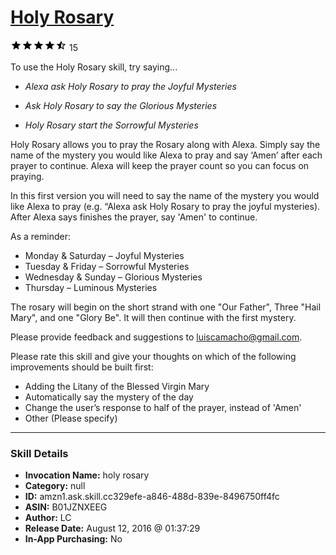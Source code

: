 # [Holy Rosary](http://alexa.amazon.com/#skills/amzn1.ask.skill.cc329efe-a846-488d-839e-8496750ff4fc)
![4.5 stars](../../images/ic_star_black_18dp_1x.png)![4.5 stars](../../images/ic_star_black_18dp_1x.png)![4.5 stars](../../images/ic_star_black_18dp_1x.png)![4.5 stars](../../images/ic_star_black_18dp_1x.png)![4.5 stars](../../images/ic_star_half_black_18dp_1x.png) 15

To use the Holy Rosary skill, try saying...

* *Alexa ask Holy Rosary to pray the Joyful Mysteries*

* *Ask Holy Rosary to say the Glorious Mysteries*

* *Holy Rosary start the Sorrowful Mysteries*

Holy Rosary allows you to pray the Rosary along with Alexa. Simply say the name of the mystery you would like Alexa to pray and say ‘Amen’ after each prayer to continue. Alexa will keep the prayer count so you can focus on praying. 

In this first version you will need to say the name of the mystery you would like Alexa to pray (e.g. “Alexa ask Holy Rosary to pray the joyful mysteries). After Alexa says finishes the prayer, say 'Amen' to continue. 

As a reminder:

- Monday & Saturday – Joyful Mysteries
- Tuesday & Friday – Sorrowful Mysteries
- Wednesday & Sunday – Glorious Mysteries
- Thursday – Luminous Mysteries

The rosary will begin on the short strand with one "Our Father", Three "Hail Mary", and one "Glory Be". It will then continue with the first mystery. 

Please provide feedback and suggestions to luiscamacho@gmail.com. 

Please rate this skill and give your thoughts on which of the following improvements should be built first:

- Adding the Litany of the Blessed Virgin Mary
- Automatically say the mystery of the day
- Change the user’s response to half of the prayer, instead of 'Amen'
- Other (Please specify)

***

### Skill Details

* **Invocation Name:** holy rosary
* **Category:** null
* **ID:** amzn1.ask.skill.cc329efe-a846-488d-839e-8496750ff4fc
* **ASIN:** B01JZNXEEG
* **Author:** LC
* **Release Date:** August 12, 2016 @ 01:37:29
* **In-App Purchasing:** No
